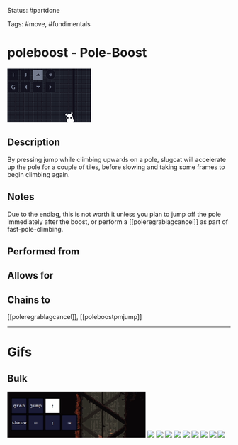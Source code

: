 Status: #partdone

Tags: #move, #fundimentals

# poleboost - Pole-Boost
<img src=https://raw.githubusercontent.com/LauraHannah44/Rain-World-Movement/main/Files/poleboost_header.gif>

## Description
By pressing jump while climbing upwards on a pole, slugcat will accelerate up the pole for a couple of tiles, before slowing and taking some frames to begin climbing again.

## Notes
Due to the endlag, this is not worth it unless you plan to jump off the pole immediately after the boost, or perform a [[poleregrablagcancel]] as part of fast-pole-climbing.

## Performed from


## Allows for


## Chains to
[[poleregrablagcancel]], [[poleboostpmjump]]

___
# Gifs
## Bulk
<img src=https://raw.githubusercontent.com/LauraHannah44/Rain-World-Movement/main/Files/poleboost_0.gif>

<img src=https://raw.githubusercontent.com/LauraHannah44/Rain-World-Movement/main/Files/poleboost_1.gif>

<img src=https://raw.githubusercontent.com/LauraHannah44/Rain-World-Movement/main/Files/poleboost_2.gif>

<img src=https://raw.githubusercontent.com/LauraHannah44/Rain-World-Movement/main/Files/poleboost_3.gif>

<img src=https://raw.githubusercontent.com/LauraHannah44/Rain-World-Movement/main/Files/poleboost_4.gif>

<img src=https://raw.githubusercontent.com/LauraHannah44/Rain-World-Movement/main/Files/poleboost_5.gif>

<img src=https://raw.githubusercontent.com/LauraHannah44/Rain-World-Movement/main/Files/poleboost_6.gif>

<img src=https://raw.githubusercontent.com/LauraHannah44/Rain-World-Movement/main/Files/poleboost_7.gif>

<img src=https://raw.githubusercontent.com/LauraHannah44/Rain-World-Movement/main/Files/poleboost_8.gif>

<img src=https://raw.githubusercontent.com/LauraHannah44/Rain-World-Movement/main/Files/poleboost_9.gif>
